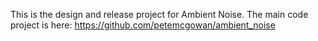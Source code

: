 
This is the design and release project for Ambient Noise.  The main code project is here:
https://github.com/petemcgowan/ambient_noise

